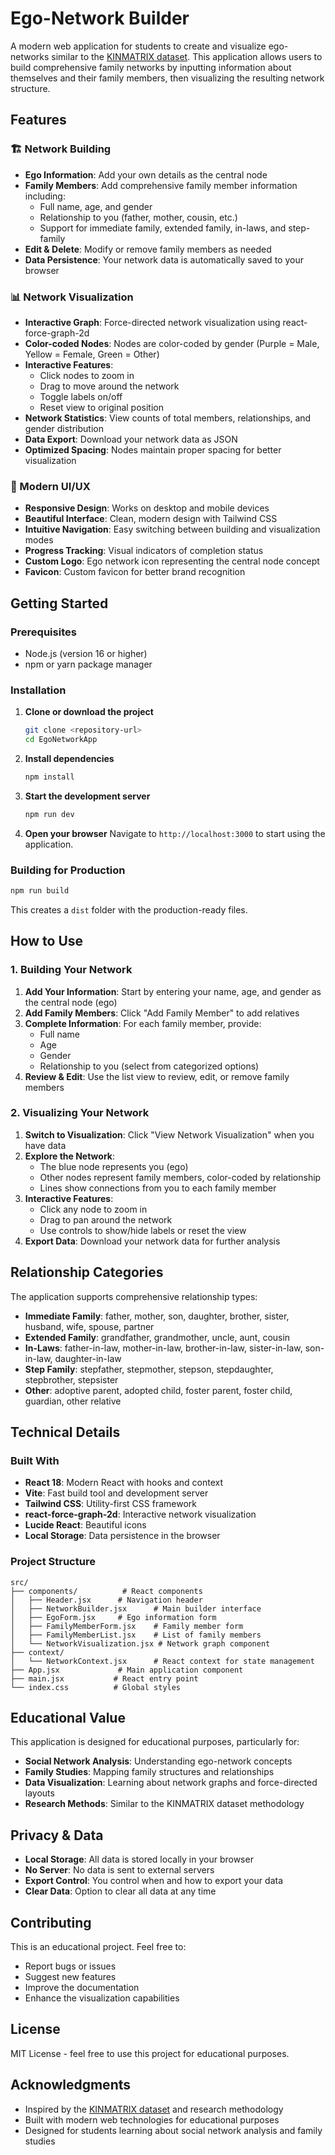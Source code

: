 # Ego-Network Builder

A modern web application for students to create and visualize ego-networks similar to the [KINMATRIX dataset](https://kinmatrix.eu/). This application allows users to build comprehensive family networks by inputting information about themselves and their family members, then visualizing the resulting network structure.

## Features

### 🏗️ Network Building
- **Ego Information**: Add your own details as the central node
- **Family Members**: Add comprehensive family member information including:
  - Full name, age, and gender
  - Relationship to you (father, mother, cousin, etc.)
  - Support for immediate family, extended family, in-laws, and step-family
- **Edit & Delete**: Modify or remove family members as needed
- **Data Persistence**: Your network data is automatically saved to your browser

### 📊 Network Visualization
- **Interactive Graph**: Force-directed network visualization using react-force-graph-2d
- **Color-coded Nodes**: Nodes are color-coded by gender (Purple = Male, Yellow = Female, Green = Other)
- **Interactive Features**:
  - Click nodes to zoom in
  - Drag to move around the network
  - Toggle labels on/off
  - Reset view to original position
- **Network Statistics**: View counts of total members, relationships, and gender distribution
- **Data Export**: Download your network data as JSON
- **Optimized Spacing**: Nodes maintain proper spacing for better visualization

### 🎨 Modern UI/UX
- **Responsive Design**: Works on desktop and mobile devices
- **Beautiful Interface**: Clean, modern design with Tailwind CSS
- **Intuitive Navigation**: Easy switching between building and visualization modes
- **Progress Tracking**: Visual indicators of completion status
- **Custom Logo**: Ego network icon representing the central node concept
- **Favicon**: Custom favicon for better brand recognition

## Getting Started

### Prerequisites
- Node.js (version 16 or higher)
- npm or yarn package manager

### Installation

1. **Clone or download the project**
   ```bash
   git clone <repository-url>
   cd EgoNetworkApp
   ```

2. **Install dependencies**
   ```bash
   npm install
   ```

3. **Start the development server**
   ```bash
   npm run dev
   ```

4. **Open your browser**
   Navigate to `http://localhost:3000` to start using the application.

### Building for Production

```bash
npm run build
```

This creates a `dist` folder with the production-ready files.

## How to Use

### 1. Building Your Network

1. **Add Your Information**: Start by entering your name, age, and gender as the central node (ego)
2. **Add Family Members**: Click "Add Family Member" to add relatives
3. **Complete Information**: For each family member, provide:
   - Full name
   - Age
   - Gender
   - Relationship to you (select from categorized options)
4. **Review & Edit**: Use the list view to review, edit, or remove family members

### 2. Visualizing Your Network

1. **Switch to Visualization**: Click "View Network Visualization" when you have data
2. **Explore the Network**:
   - The blue node represents you (ego)
   - Other nodes represent family members, color-coded by relationship
   - Lines show connections from you to each family member
3. **Interactive Features**:
   - Click any node to zoom in
   - Drag to pan around the network
   - Use controls to show/hide labels or reset the view
4. **Export Data**: Download your network data for further analysis

## Relationship Categories

The application supports comprehensive relationship types:

- **Immediate Family**: father, mother, son, daughter, brother, sister, husband, wife, spouse, partner
- **Extended Family**: grandfather, grandmother, uncle, aunt, cousin
- **In-Laws**: father-in-law, mother-in-law, brother-in-law, sister-in-law, son-in-law, daughter-in-law
- **Step Family**: stepfather, stepmother, stepson, stepdaughter, stepbrother, stepsister
- **Other**: adoptive parent, adopted child, foster parent, foster child, guardian, other relative

## Technical Details

### Built With
- **React 18**: Modern React with hooks and context
- **Vite**: Fast build tool and development server
- **Tailwind CSS**: Utility-first CSS framework
- **react-force-graph-2d**: Interactive network visualization
- **Lucide React**: Beautiful icons
- **Local Storage**: Data persistence in the browser

### Project Structure
```
src/
├── components/          # React components
│   ├── Header.jsx      # Navigation header
│   ├── NetworkBuilder.jsx      # Main builder interface
│   ├── EgoForm.jsx     # Ego information form
│   ├── FamilyMemberForm.jsx    # Family member form
│   ├── FamilyMemberList.jsx    # List of family members
│   └── NetworkVisualization.jsx # Network graph component
├── context/
│   └── NetworkContext.jsx      # React context for state management
├── App.jsx             # Main application component
├── main.jsx           # React entry point
└── index.css          # Global styles
```

## Educational Value

This application is designed for educational purposes, particularly for:

- **Social Network Analysis**: Understanding ego-network concepts
- **Family Studies**: Mapping family structures and relationships
- **Data Visualization**: Learning about network graphs and force-directed layouts
- **Research Methods**: Similar to the KINMATRIX dataset methodology

## Privacy & Data

- **Local Storage**: All data is stored locally in your browser
- **No Server**: No data is sent to external servers
- **Export Control**: You control when and how to export your data
- **Clear Data**: Option to clear all data at any time

## Contributing

This is an educational project. Feel free to:
- Report bugs or issues
- Suggest new features
- Improve the documentation
- Enhance the visualization capabilities

## License

MIT License - feel free to use this project for educational purposes.

## Acknowledgments

- Inspired by the [KINMATRIX dataset](https://kinmatrix.eu/) and research methodology
- Built with modern web technologies for educational purposes
- Designed for students learning about social network analysis and family studies

